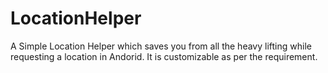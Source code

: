 # LocationHelper
A Simple Location Helper which saves you from all the heavy lifting while requesting a location in Andorid. 
It is customizable as per the requirement.
